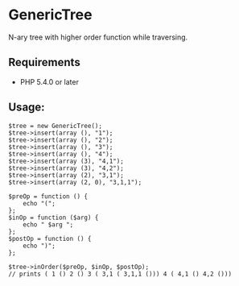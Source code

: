 # GenericTree
N-ary tree with higher order function while traversing.

## Requirements

* PHP 5.4.0 or later

## Usage:

~~~
$tree = new GenericTree();
$tree->insert(array (), "1");
$tree->insert(array (), "2");
$tree->insert(array (), "3");
$tree->insert(array (), "4");
$tree->insert(array (3), "4,1");
$tree->insert(array (3), "4,2");
$tree->insert(array (2), "3,1");
$tree->insert(array (2, 0), "3,1,1");

$preOp = function () {
	echo "(";
};
$inOp = function ($arg) {
	echo " $arg ";
};
$postOp = function () {
	echo ")";
};

$tree->inOrder($preOp, $inOp, $postOp);
// prints ( 1 () 2 () 3 ( 3,1 ( 3,1,1 ())) 4 ( 4,1 () 4,2 ()))
~~~
